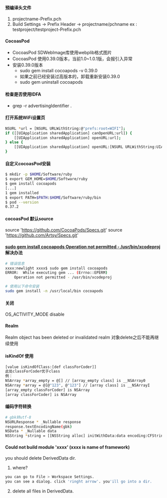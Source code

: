 #### 预编译头文件
1. projectname-Prefix.pch
2. Build Settings -> Prefix Header -> projectname/pchname
ex : testproject/testproject-Prefix.pch

#### CocoasPod 
* CocoasPod SDWebImage库使用webplib格式图片
* CocoasPod 使用0.39.0版本，当前1.0~1.0.1版，会报引入异常
* 安装0.39.0版本 
    * sudo gem install cocoapods -v 0.39.0
    * 如果之前已经安装过高版本的，卸载重新安装0.39.0
    * sudo gem uninstall cocoapods

#### 检查是否使用IDFA
* grep -r advertisingIdentifier . 

#### 打开系统WiFi设置页
``` bash
NSURL *url = [NSURL URLWithString:@"prefs:root=WIFI"];
if ([[UIApplication sharedApplication] canOpenURL:url]) {
    [[UIApplication sharedApplication] openURL:url];
} else {
    [[UIApplication sharedApplication] openURL:[NSURL URLWithString:UIApplicationOpenSettingsURLString]];
}
```

#### 自定义cocoasPod安装
``` bash
$ mkdir -p $HOME/Software/ruby
$ export GEM_HOME=$HOME/Software/ruby
$ gem install cocoapods
[...]
1 gem installed
$ export PATH=$PATH:$HOME/Software/ruby/bin
$ pod --version
0.37.2
```

#### cocoasPod 默认source
source 'https://github.com/CocoaPods/Specs.git'
source 'https://github.com/Artsy/Specs.git'

#### [sudo gem install cocoapods Operation not permitted - /usr/bin/xcodeproj](http://stackoverflow.com/a/30851030/1528524)解决办法
``` bash
# 错误信息
xxxx:newlight xxxx$ sudo gem install cocoapods
ERROR:  While executing gem ... (Errno::EPERM)
    Operation not permitted - /usr/bin/xcodeproj

# 使用以下命令安装
sudo gem install -n /usr/local/bin cocoapods  
```

#### 关闭
OS_ACTIVITY_MODE disable

#### Realm
Realm object has been deleted or invalidated
realm 对象delete之后不能再继续使用

#### isKindOf 使用
``` bash
[value isKindOfClass:[def classForCoder]]
此处classForCoder优于class
例：
NSArray *array_empty = @[] // [array_empty class] is __NSArray0
NSArray *array = @[@"123", @"123"] // [array class] is __NSArrayI
[array_empty classForCoder] is NSArray
[array classForCoder] is NSArray
```

#### 编码字符转换
``` bash
# gbk转utf-8
NSURLResponse * _Nullable response
response.textEncodingName(gbk)
NSData * _Nullable data
NSString *string = [[NSString alloc] initWithData:data encoding:CFStringConvertEncodingToNSStringEncoding(kCFStringEncodingGB_18030_2000)];
```

#### Could not build module 'xxxx' (xxxx is name of framework)
you should delete DerivedData dir.
1. where?
``` bash
you can go to File > Workspace Settings.
you can see a dialog. click 'ringht arrow'. you'ill go into a dir.
```

2. delete all files in DerivedData.

